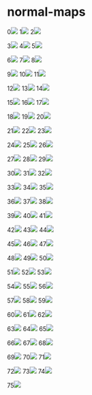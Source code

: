 # normal-maps
0[![](https://raw.githubusercontent.com/emmelleppi/normal-maps/master/preview/151_norm.JPG)](https://github.com/emmelleppi/normal-maps/blob/master/normals/151_norm.JPG)
1[![](https://raw.githubusercontent.com/emmelleppi/normal-maps/master/preview/152_norm.JPG)](https://github.com/emmelleppi/normal-maps/blob/master/normals/152_norm.JPG)
2[![](https://raw.githubusercontent.com/emmelleppi/normal-maps/master/preview/153_norm.JPG)](https://github.com/emmelleppi/normal-maps/blob/master/normals/153_norm.JPG)

3[![](https://raw.githubusercontent.com/emmelleppi/normal-maps/master/preview/154_norm.JPG)](https://github.com/emmelleppi/normal-maps/blob/master/normals/154_norm.JPG)
4[![](https://raw.githubusercontent.com/emmelleppi/normal-maps/master/preview/155_norm.JPG)](https://github.com/emmelleppi/normal-maps/blob/master/normals/155_norm.JPG)
5[![](https://raw.githubusercontent.com/emmelleppi/normal-maps/master/preview/156_norm.JPG)](https://github.com/emmelleppi/normal-maps/blob/master/normals/156_norm.JPG)

6[![](https://raw.githubusercontent.com/emmelleppi/normal-maps/master/preview/157_norm.JPG)](https://github.com/emmelleppi/normal-maps/blob/master/normals/157_norm.JPG)
7[![](https://raw.githubusercontent.com/emmelleppi/normal-maps/master/preview/158_norm.JPG)](https://github.com/emmelleppi/normal-maps/blob/master/normals/158_norm.JPG)
8[![](https://raw.githubusercontent.com/emmelleppi/normal-maps/master/preview/159_norm.JPG)](https://github.com/emmelleppi/normal-maps/blob/master/normals/159_norm.JPG)

9[![](https://raw.githubusercontent.com/emmelleppi/normal-maps/master/preview/160_norm.JPG)](https://github.com/emmelleppi/normal-maps/blob/master/normals/160_norm.JPG)
10[![](https://raw.githubusercontent.com/emmelleppi/normal-maps/master/preview/161_norm.JPG)](https://github.com/emmelleppi/normal-maps/blob/master/normals/161_norm.JPG)
11[![](https://raw.githubusercontent.com/emmelleppi/normal-maps/master/preview/162_norm.JPG)](https://github.com/emmelleppi/normal-maps/blob/master/normals/162_norm.JPG)

12[![](https://raw.githubusercontent.com/emmelleppi/normal-maps/master/preview/163_norm.JPG)](https://github.com/emmelleppi/normal-maps/blob/master/normals/163_norm.JPG)
13[![](https://raw.githubusercontent.com/emmelleppi/normal-maps/master/preview/164_norm.JPG)](https://github.com/emmelleppi/normal-maps/blob/master/normals/164_norm.JPG)
14[![](https://raw.githubusercontent.com/emmelleppi/normal-maps/master/preview/165_norm.JPG)](https://github.com/emmelleppi/normal-maps/blob/master/normals/165_norm.JPG)

15[![](https://raw.githubusercontent.com/emmelleppi/normal-maps/master/preview/166_norm.JPG)](https://github.com/emmelleppi/normal-maps/blob/master/normals/166_norm.JPG)
16[![](https://raw.githubusercontent.com/emmelleppi/normal-maps/master/preview/167_norm.JPG)](https://github.com/emmelleppi/normal-maps/blob/master/normals/167_norm.JPG)
17[![](https://raw.githubusercontent.com/emmelleppi/normal-maps/master/preview/168_norm.JPG)](https://github.com/emmelleppi/normal-maps/blob/master/normals/168_norm.JPG)

18[![](https://raw.githubusercontent.com/emmelleppi/normal-maps/master/preview/169_norm.JPG)](https://github.com/emmelleppi/normal-maps/blob/master/normals/169_norm.JPG)
19[![](https://raw.githubusercontent.com/emmelleppi/normal-maps/master/preview/170_norm.JPG)](https://github.com/emmelleppi/normal-maps/blob/master/normals/170_norm.JPG)
20[![](https://raw.githubusercontent.com/emmelleppi/normal-maps/master/preview/171_norm.JPG)](https://github.com/emmelleppi/normal-maps/blob/master/normals/171_norm.JPG)

21[![](https://raw.githubusercontent.com/emmelleppi/normal-maps/master/preview/172_norm.JPG)](https://github.com/emmelleppi/normal-maps/blob/master/normals/172_norm.JPG)
22[![](https://raw.githubusercontent.com/emmelleppi/normal-maps/master/preview/173_norm.JPG)](https://github.com/emmelleppi/normal-maps/blob/master/normals/173_norm.JPG)
23[![](https://raw.githubusercontent.com/emmelleppi/normal-maps/master/preview/174_norm.jpg)](https://github.com/emmelleppi/normal-maps/blob/master/normals/174_norm.jpg)

24[![](https://raw.githubusercontent.com/emmelleppi/normal-maps/master/preview/175_norm.JPG)](https://github.com/emmelleppi/normal-maps/blob/master/normals/175_norm.JPG)
25[![](https://raw.githubusercontent.com/emmelleppi/normal-maps/master/preview/176_norm.JPG)](https://github.com/emmelleppi/normal-maps/blob/master/normals/176_norm.JPG)
26[![](https://raw.githubusercontent.com/emmelleppi/normal-maps/master/preview/177_norm.JPG)](https://github.com/emmelleppi/normal-maps/blob/master/normals/177_norm.JPG)

27[![](https://raw.githubusercontent.com/emmelleppi/normal-maps/master/preview/178_norm.JPG)](https://github.com/emmelleppi/normal-maps/blob/master/normals/178_norm.JPG)
28[![](https://raw.githubusercontent.com/emmelleppi/normal-maps/master/preview/179_norm.JPG)](https://github.com/emmelleppi/normal-maps/blob/master/normals/179_norm.JPG)
29[![](https://raw.githubusercontent.com/emmelleppi/normal-maps/master/preview/180_norm.JPG)](https://github.com/emmelleppi/normal-maps/blob/master/normals/180_norm.JPG)

30[![](https://raw.githubusercontent.com/emmelleppi/normal-maps/master/preview/181_norm.JPG)](https://github.com/emmelleppi/normal-maps/blob/master/normals/181_norm.JPG)
31[![](https://raw.githubusercontent.com/emmelleppi/normal-maps/master/preview/182_norm.JPG)](https://github.com/emmelleppi/normal-maps/blob/master/normals/182_norm.JPG)
32[![](https://raw.githubusercontent.com/emmelleppi/normal-maps/master/preview/183_norm.JPG)](https://github.com/emmelleppi/normal-maps/blob/master/normals/183_norm.JPG)

33[![](https://raw.githubusercontent.com/emmelleppi/normal-maps/master/preview/184_norm.JPG)](https://github.com/emmelleppi/normal-maps/blob/master/normals/184_norm.JPG)
34[![](https://raw.githubusercontent.com/emmelleppi/normal-maps/master/preview/185_norm.JPG)](https://github.com/emmelleppi/normal-maps/blob/master/normals/185_norm.JPG)
35[![](https://raw.githubusercontent.com/emmelleppi/normal-maps/master/preview/186_norm.JPG)](https://github.com/emmelleppi/normal-maps/blob/master/normals/186_norm.JPG)

36[![](https://raw.githubusercontent.com/emmelleppi/normal-maps/master/preview/187_norm.JPG)](https://github.com/emmelleppi/normal-maps/blob/master/normals/187_norm.JPG)
37[![](https://raw.githubusercontent.com/emmelleppi/normal-maps/master/preview/188_norm.JPG)](https://github.com/emmelleppi/normal-maps/blob/master/normals/188_norm.JPG)
38[![](https://raw.githubusercontent.com/emmelleppi/normal-maps/master/preview/189_norm.JPG)](https://github.com/emmelleppi/normal-maps/blob/master/normals/189_norm.JPG)

39[![](https://raw.githubusercontent.com/emmelleppi/normal-maps/master/preview/190_norm.JPG)](https://github.com/emmelleppi/normal-maps/blob/master/normals/190_norm.JPG)
40[![](https://raw.githubusercontent.com/emmelleppi/normal-maps/master/preview/191_norm.JPG)](https://github.com/emmelleppi/normal-maps/blob/master/normals/191_norm.JPG)
41[![](https://raw.githubusercontent.com/emmelleppi/normal-maps/master/preview/192_norm.JPG)](https://github.com/emmelleppi/normal-maps/blob/master/normals/192_norm.JPG)

42[![](https://raw.githubusercontent.com/emmelleppi/normal-maps/master/preview/193_norm.JPG)](https://github.com/emmelleppi/normal-maps/blob/master/normals/193_norm.JPG)
43[![](https://raw.githubusercontent.com/emmelleppi/normal-maps/master/preview/194_norm.JPG)](https://github.com/emmelleppi/normal-maps/blob/master/normals/194_norm.JPG)
44[![](https://raw.githubusercontent.com/emmelleppi/normal-maps/master/preview/195_norm.JPG)](https://github.com/emmelleppi/normal-maps/blob/master/normals/195_norm.JPG)

45[![](https://raw.githubusercontent.com/emmelleppi/normal-maps/master/preview/196_norm.JPG)](https://github.com/emmelleppi/normal-maps/blob/master/normals/196_norm.JPG)
46[![](https://raw.githubusercontent.com/emmelleppi/normal-maps/master/preview/197_norm.JPG)](https://github.com/emmelleppi/normal-maps/blob/master/normals/197_norm.JPG)
47[![](https://raw.githubusercontent.com/emmelleppi/normal-maps/master/preview/198_norm.JPG)](https://github.com/emmelleppi/normal-maps/blob/master/normals/198_norm.JPG)

48[![](https://raw.githubusercontent.com/emmelleppi/normal-maps/master/preview/199_norm.JPG)](https://github.com/emmelleppi/normal-maps/blob/master/normals/199_norm.JPG)
49[![](https://raw.githubusercontent.com/emmelleppi/normal-maps/master/preview/200_norm.JPG)](https://github.com/emmelleppi/normal-maps/blob/master/normals/200_norm.JPG)
50[![](https://raw.githubusercontent.com/emmelleppi/normal-maps/master/preview/201_norm.jpg)](https://github.com/emmelleppi/normal-maps/blob/master/normals/201_norm.jpg)

51[![](https://raw.githubusercontent.com/emmelleppi/normal-maps/master/preview/202_norm.jpg)](https://github.com/emmelleppi/normal-maps/blob/master/normals/202_norm.jpg)
52[![](https://raw.githubusercontent.com/emmelleppi/normal-maps/master/preview/203_norm.jpg)](https://github.com/emmelleppi/normal-maps/blob/master/normals/203_norm.jpg)
53[![](https://raw.githubusercontent.com/emmelleppi/normal-maps/master/preview/204_norm.jpg)](https://github.com/emmelleppi/normal-maps/blob/master/normals/204_norm.jpg)

54[![](https://raw.githubusercontent.com/emmelleppi/normal-maps/master/preview/205_norm.jpg)](https://github.com/emmelleppi/normal-maps/blob/master/normals/205_norm.jpg)
55[![](https://raw.githubusercontent.com/emmelleppi/normal-maps/master/preview/206_norm.jpg)](https://github.com/emmelleppi/normal-maps/blob/master/normals/206_norm.jpg)
56[![](https://raw.githubusercontent.com/emmelleppi/normal-maps/master/preview/207_norm.jpg)](https://github.com/emmelleppi/normal-maps/blob/master/normals/207_norm.jpg)

57[![](https://raw.githubusercontent.com/emmelleppi/normal-maps/master/preview/208_norm.jpg)](https://github.com/emmelleppi/normal-maps/blob/master/normals/208_norm.jpg)
58[![](https://raw.githubusercontent.com/emmelleppi/normal-maps/master/preview/209_norm.jpg)](https://github.com/emmelleppi/normal-maps/blob/master/normals/209_norm.jpg)
59[![](https://raw.githubusercontent.com/emmelleppi/normal-maps/master/preview/210_norm.jpg)](https://github.com/emmelleppi/normal-maps/blob/master/normals/210_norm.jpg)

60[![](https://raw.githubusercontent.com/emmelleppi/normal-maps/master/preview/211_norm.jpg)](https://github.com/emmelleppi/normal-maps/blob/master/normals/211_norm.jpg)
61[![](https://raw.githubusercontent.com/emmelleppi/normal-maps/master/preview/212_norm.jpg)](https://github.com/emmelleppi/normal-maps/blob/master/normals/212_norm.jpg)
62[![](https://raw.githubusercontent.com/emmelleppi/normal-maps/master/preview/213_norm.jpg)](https://github.com/emmelleppi/normal-maps/blob/master/normals/213_norm.jpg)

63[![](https://raw.githubusercontent.com/emmelleppi/normal-maps/master/preview/214_norm.jpg)](https://github.com/emmelleppi/normal-maps/blob/master/normals/214_norm.jpg)
64[![](https://raw.githubusercontent.com/emmelleppi/normal-maps/master/preview/215_norm.jpg)](https://github.com/emmelleppi/normal-maps/blob/master/normals/215_norm.jpg)
65[![](https://raw.githubusercontent.com/emmelleppi/normal-maps/master/preview/216_norm.jpg)](https://github.com/emmelleppi/normal-maps/blob/master/normals/216_norm.jpg)

66[![](https://raw.githubusercontent.com/emmelleppi/normal-maps/master/preview/217_norm.jpg)](https://github.com/emmelleppi/normal-maps/blob/master/normals/217_norm.jpg)
67[![](https://raw.githubusercontent.com/emmelleppi/normal-maps/master/preview/218_norm.jpg)](https://github.com/emmelleppi/normal-maps/blob/master/normals/218_norm.jpg)
68[![](https://raw.githubusercontent.com/emmelleppi/normal-maps/master/preview/219_norm.jpg)](https://github.com/emmelleppi/normal-maps/blob/master/normals/219_norm.jpg)

69[![](https://raw.githubusercontent.com/emmelleppi/normal-maps/master/preview/220_norm.jpg)](https://github.com/emmelleppi/normal-maps/blob/master/normals/220_norm.jpg)
70[![](https://raw.githubusercontent.com/emmelleppi/normal-maps/master/preview/221_norm.jpg)](https://github.com/emmelleppi/normal-maps/blob/master/normals/221_norm.jpg)
71[![](https://raw.githubusercontent.com/emmelleppi/normal-maps/master/preview/222_norm.jpg)](https://github.com/emmelleppi/normal-maps/blob/master/normals/222_norm.jpg)

72[![](https://raw.githubusercontent.com/emmelleppi/normal-maps/master/preview/223_norm.jpg)](https://github.com/emmelleppi/normal-maps/blob/master/normals/223_norm.jpg)
73[![](https://raw.githubusercontent.com/emmelleppi/normal-maps/master/preview/224_norm.jpg)](https://github.com/emmelleppi/normal-maps/blob/master/normals/224_norm.jpg)
74[![](https://raw.githubusercontent.com/emmelleppi/normal-maps/master/preview/225_norm.jpg)](https://github.com/emmelleppi/normal-maps/blob/master/normals/225_norm.jpg)

75[![](https://raw.githubusercontent.com/emmelleppi/normal-maps/master/preview/226_norm.jpg)](https://github.com/emmelleppi/normal-maps/blob/master/normals/226_norm.jpg)

